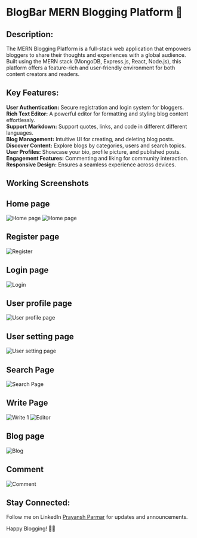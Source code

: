 # BlogBar MERN Blogging Platform 🚀 

## Description:

The MERN Blogging Platform is a full-stack web application that empowers bloggers to share their thoughts and experiences with a global audience. Built using the MERN stack (MongoDB, Express.js, React, Node.js), this platform offers a feature-rich and user-friendly environment for both content creators and readers.

## Key Features:

**User Authentication:** Secure registration and login system for bloggers.</br>
**Rich Text Editor:** A powerful editor for formatting and styling blog content effortlessly.</br>
**Support Markdown:** Support quotes, links, and code in different different languages.</br>
**Blog Management:** Intuitive UI for creating, and deleting blog posts.</br>
**Discover Content:** Explore blogs by categories, users and search topics.</br>
**User Profiles:** Showcase your bio, profile picture, and published posts.</br>
**Engagement Features:** Commenting and liking for community interaction.</br>
**Responsive Design:** Ensures a seamless experience across devices.</br>

## Working Screenshots

## Home page

![Home page](ReadmeImg/image.png) 
![Home page](ReadmeImg/image-1.png)

## Register page

![Register](ReadmeImg/image-10.png)

## Login page

![Login](ReadmeImg/image-9.png)

## User profile page

![User profile page](ReadmeImg/image-2.png)


## User setting page

![User setting page](ReadmeImg/image-3.png)

## Search Page 

![Search Page](ReadmeImg/image-4.png)

## Write Page 

![Write 1](ReadmeImg/image-5.png)
![Editor](ReadmeImg/image-6.png)

## Blog page

![Blog](ReadmeImg/image-7.png)

## Comment 

![Comment](ReadmeImg/image-8.png)


## Stay Connected:

Follow me on LinkedIn <a href="https://www.linkedin.com/in/prayansh-parmar/" target="_blank">Prayansh Parmar</a> for updates and announcements.

Happy Blogging! 📝✨
